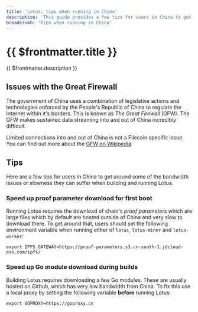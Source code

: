 ```yaml
---
title: 'Lotus: tips when running in China'
description: 'This guide provides a few tips for users in China to get around some of the bandwidth issues or slowness they can suffer when building and running Lotus.'
breadcrumb: 'Tips when running in China'
---
```


# {{ $frontmatter.title }}

{{ $frontmatter.description }}

## Issues with the Great Firewall

The government of China uses a combination of legislative actions and technologies enforced by the People's Republic of China to regulate the Internet within it's borders. This is known as _The Great Firewall_ (GFW). The GFW makes sustained data streaming into and out of China incredibly difficult. 

Limited connections into and out of China is not a Filecoin specific issue. You can find out more about the [GFW on Wikipedia](https://en.wikipedia.org/wiki/Great_Firewall).

## Tips

Here are a few tips for users in China to get around some of the bandwidth issues or slowness they can suffer when building and running Lotus.

### Speed up proof parameter download for first boot

Running Lotus requires the download of chain's _proof parameters_ which are large files which by default are hosted outside of China and very slow to download there. To get around that, users should set the following environment variable when running either of `lotus`, `lotus-miner` and `lotus-worker`:

```shell
export IPFS_GATEWAY=https://proof-parameters.s3.cn-south-1.jdcloud-oss.com/ipfs/
```

### Speed up Go module download during builds

Building Lotus requires downloading a few Go modules. These are usually hosted on Github, which has very low bandwidth from China. To fix this use a local proxy by setting the following variable **before** running Lotus:

```shell
export GOPROXY=https://goproxy.cn
```
